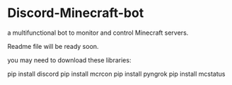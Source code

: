 # Discord-Minecraft-bot
a multifunctional bot to monitor and control Minecraft servers.

Readme file will be ready soon.

you may need to download these libraries:

pip install discord
pip install mcrcon
pip install pyngrok
pip install mcstatus
